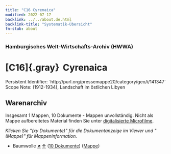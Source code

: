 ```yaml
---
title: "C16 Cyrenaica"
modified: 2022-07-17
backlink: ../../about.de.html
backlink-title: "Systematik-Übersicht"
fn-stub: about
---
```


### Hamburgisches Welt-Wirtschafts-Archiv (HWWA)

# [C16]{.gray}&#8201; Cyrenaica

<div class="hint">Persistent Identifier: `http://purl.org/pressemappe20/category/geo/i/141347`</div>

<div class="hint">
Scope Note: (1912-1934), Landschaft im östlichen Libyen
</div>





## Warenarchiv








Insgesamt 1 Mappen, 10 Dokumente - Mappen unvollständig.
Nicht als Mappe aufbereitetes Material finden Sie unter [digitalisierte Microfilme](/film/h1_wa.de.html).

_Klicken Sie "(xy Dokumente)" für die Dokumentanzeige im Viewer und "(Mappe)" für Mappeninformation._



- Baumwolle [**&nearr;**](../../../ware/i/142089/about.de.html "Baumwolle (XXX in der ganzen Welt)") [**&uarr;**](../../../ware/about.de.html#PLW04-Bw "Warensystematik") (<a href="https://pm20.zbw.eu/iiifview/folder/wa/142089,141347" title="über: Baumwolle : Cyrenaica" target="_blank">10 Dokumente</a>) ([Mappe](../../../../folder/wa/1420xx/142089/1413xx/141347/about.de.html))





